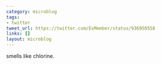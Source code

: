```yaml
---
category: microblog
tags:
- twitter
tweet_url: https://twitter.com/ExMember/status/936950558
links: []
layout: microblog
---
```

smells like chlorine.
